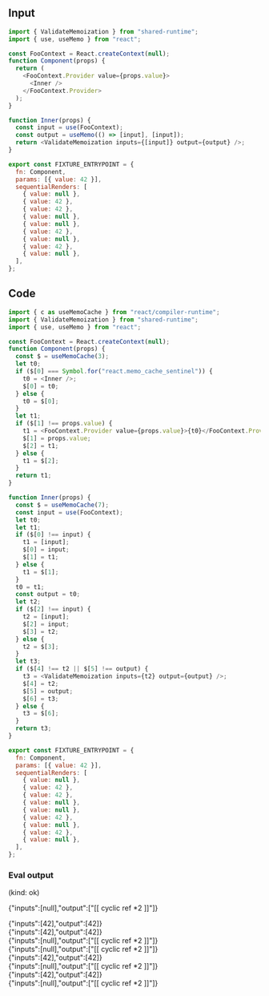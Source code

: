 
## Input

```javascript
import { ValidateMemoization } from "shared-runtime";
import { use, useMemo } from "react";

const FooContext = React.createContext(null);
function Component(props) {
  return (
    <FooContext.Provider value={props.value}>
      <Inner />
    </FooContext.Provider>
  );
}

function Inner(props) {
  const input = use(FooContext);
  const output = useMemo(() => [input], [input]);
  return <ValidateMemoization inputs={[input]} output={output} />;
}

export const FIXTURE_ENTRYPOINT = {
  fn: Component,
  params: [{ value: 42 }],
  sequentialRenders: [
    { value: null },
    { value: 42 },
    { value: 42 },
    { value: null },
    { value: null },
    { value: 42 },
    { value: null },
    { value: 42 },
    { value: null },
  ],
};

```

## Code

```javascript
import { c as useMemoCache } from "react/compiler-runtime";
import { ValidateMemoization } from "shared-runtime";
import { use, useMemo } from "react";

const FooContext = React.createContext(null);
function Component(props) {
  const $ = useMemoCache(3);
  let t0;
  if ($[0] === Symbol.for("react.memo_cache_sentinel")) {
    t0 = <Inner />;
    $[0] = t0;
  } else {
    t0 = $[0];
  }
  let t1;
  if ($[1] !== props.value) {
    t1 = <FooContext.Provider value={props.value}>{t0}</FooContext.Provider>;
    $[1] = props.value;
    $[2] = t1;
  } else {
    t1 = $[2];
  }
  return t1;
}

function Inner(props) {
  const $ = useMemoCache(7);
  const input = use(FooContext);
  let t0;
  let t1;
  if ($[0] !== input) {
    t1 = [input];
    $[0] = input;
    $[1] = t1;
  } else {
    t1 = $[1];
  }
  t0 = t1;
  const output = t0;
  let t2;
  if ($[2] !== input) {
    t2 = [input];
    $[2] = input;
    $[3] = t2;
  } else {
    t2 = $[3];
  }
  let t3;
  if ($[4] !== t2 || $[5] !== output) {
    t3 = <ValidateMemoization inputs={t2} output={output} />;
    $[4] = t2;
    $[5] = output;
    $[6] = t3;
  } else {
    t3 = $[6];
  }
  return t3;
}

export const FIXTURE_ENTRYPOINT = {
  fn: Component,
  params: [{ value: 42 }],
  sequentialRenders: [
    { value: null },
    { value: 42 },
    { value: 42 },
    { value: null },
    { value: null },
    { value: 42 },
    { value: null },
    { value: 42 },
    { value: null },
  ],
};

```
      
### Eval output
(kind: ok) <div>{"inputs":[null],"output":["[[ cyclic ref *2 ]]"]}</div>
<div>{"inputs":[42],"output":[42]}</div>
<div>{"inputs":[42],"output":[42]}</div>
<div>{"inputs":[null],"output":["[[ cyclic ref *2 ]]"]}</div>
<div>{"inputs":[null],"output":["[[ cyclic ref *2 ]]"]}</div>
<div>{"inputs":[42],"output":[42]}</div>
<div>{"inputs":[null],"output":["[[ cyclic ref *2 ]]"]}</div>
<div>{"inputs":[42],"output":[42]}</div>
<div>{"inputs":[null],"output":["[[ cyclic ref *2 ]]"]}</div>